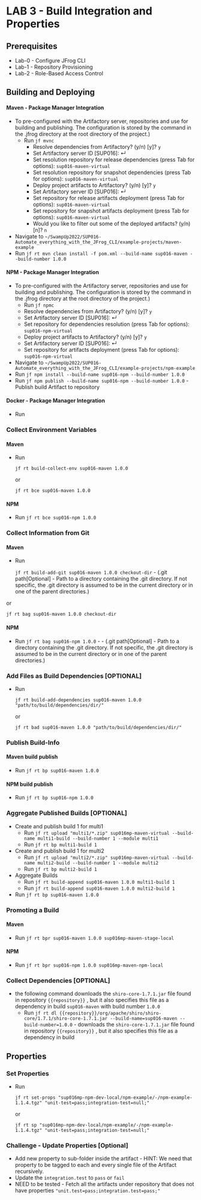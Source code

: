 # LAB 3 - Build Integration and Properties

## Prerequisites
- Lab-0 - Configure JFrog CLI
- Lab-1 - Repository Provisioning
- Lab-2 - Role-Based Access Control

## Building and Deploying
#### Maven - Package Manager Integration
- To pre-configured with the Artifactory server, repositories and use for building and publishing. The configuration is stored by the command in the .jfrog directory at the root directory of the project.) 
  - Run ``jf mvnc``
    - Resolve dependencies from Artifactory? (y/n) [y]? `y`
    - Set Artifactory server ID [SUP016]: ↵   
    - Set resolution repository for release dependencies (press Tab for options): `sup016-maven-virtual`
    - Set resolution repository for snapshot dependencies (press Tab for options): `sup016-maven-virtual`
    - Deploy project artifacts to Artifactory? (y/n) [y]? `y`  
    - Set Artifactory server ID [SUP016]: ↵
    - Set repository for release artifacts deployment (press Tab for options): `sup016-maven-virtual`
    - Set repository for snapshot artifacts deployment (press Tab for options): `sup016-maven-virtual`
    - Would you like to filter out some of the deployed artifacts? (y/n) [n]? `n`
- Navigate to ``~/SwampUp2022/SUP016-Automate_everything_with_the_JFrog_CLI/example-projects/maven-example``
- Run ``jf rt mvn clean install -f pom.xml --build-name sup016-maven --build-number 1.0.0
  ``

#### NPM - Package Manager Integration
- To pre-configured with the Artifactory server, repositories and use for building and publishing. The configuration is stored by the command in the .jfrog directory at the root directory of the project.)
  - Run ``jf npmc``
  - Resolve dependencies from Artifactory? (y/n) [y]? `y`
  - Set Artifactory server ID [SUP016]: ↵
  - Set repository for dependencies resolution (press Tab for options): `sup016-npm-virtual`
  - Deploy project artifacts to Artifactory? (y/n) [y]? `y`
  - Set Artifactory server ID [SUP016]: ↵
  - Set repository for artifacts deployment (press Tab for options): `sup016-npm-virtual`
- Navigate to ``~/SwampUp2022/SUP016-Automate_everything_with_the_JFrog_CLI/example-projects/npm-example``
- Run ``jf npm install --build-name sup016-npm --build-number 1.0.0``
- Run ``jf npm publish --build-name sup016-npm --build-number 1.0.0`` - Publish build Artifact to repository

#### Docker - Package Manager Integration
- Run

### Collect Environment Variables
#### Maven 
- Run 
  
  ``jf rt build-collect-env sup016-maven 1.0.0`` 

  or 

  ``jf rt bce sup016-maven 1.0.0``

#### NPM
- Run ``jf rt bce sup016-npm 1.0.0``

### Collect Information from Git
#### Maven
- Run 

  ``jf rt build-add-git sup016-maven 1.0.0 checkout-dir`` - (.git path[Optional] - Path to a directory containing the .git directory. If not specific, the .git directory is assumed to be in the current directory or in one of the parent directories.)

 or

 ``jf rt bag sup016-maven 1.0.0 checkout-dir``  

#### NPM
- Run ``jf rt bag sup016-npm 1.0.0``  - - (.git path[Optional] - Path to a directory containing the .git directory. If not specific, the .git directory is assumed to be in the current directory or in one of the parent directories.)

### Add Files as Build Dependencies [OPTIONAL]
- Run

  ``jf rt build-add-dependencies sup016-maven 1.0.0 "path/to/build/dependencies/dir/"``

  or

  ``jf rt bad sup016-maven 1.0.0 "path/to/build/dependencies/dir/"``

### Publish Build-Info
#### Maven build publish
- Run ``jf rt bp sup016-maven 1.0.0``

#### NPM build publish
- Run ``jf rt bp sup016-npm 1.0.0``

### Aggregate Published Builds [OPTIONAL]
- Create and publish build 1 for multi1
  - Run ``jf rt upload "multi1/*.zip" sup016mp-maven-virtual --build-name multi1-build --build-number 1 --module multi1``
  - Run ``jf rt bp multi1-build 1``
- Create and publish build 1 for multi2 
  - Run ``jf rt upload "multi2/*.zip" sup016mp-maven-virtual --build-name multi2-build --build-number 1 --module multi2``
  - Run ``jf rt bp multi2-build 1``
- Aggregate Builds
  - Run ``jf rt build-append sup016-maven 1.0.0 multi1-build 1``
  - Run ``jf rt build-append sup016-maven 1.0.0 multi2-build 1``
- Run ``jf rt bp sup016-maven 1.0.0``

### Promoting a Build
#### Maven
- Run ``jf rt bpr sup016-maven 1.0.0 sup016mp-maven-stage-local``

#### NPM
- Run ``jf rt bpr sup016-npm 1.0.0 sup016mp-maven-npm-local``


### Collect Dependencies [OPTIONAL]
- the following command downloads the ``shiro-core-1.7.1.jar`` file found in repository ``{{repository}}`` , but it also specifies this file as a dependency in build ``sup016-maven`` with build number ``1.0.0``
  - Run ``jf rt dl {{repository}}/org/apache/shiro/shiro-core/1.7.1/shiro-core-1.7.1.jar --build-name=sup016-maven --build-number=1.0.0`` - downloads the `shiro-core-1.7.1.jar` file found in repository ``{{repository}}`` , but it also specifies this file as a dependency in build


## Properties
### Set Properties 
- Run 

  ``jf rt set-props "sup016mp-npm-dev-local/npm-example/-/npm-example-1.1.4.tgz" "unit-test=pass;integration-test=null;"``

  or

  ``jf rt sp "sup016mp-npm-dev-local/npm-example/-/npm-example-1.1.4.tgz" "unit-test=pass;integration-test=null;"``


### Challenge - Update Properties [Optional]
- Add new property to sub-folder inside the artifact - HINT: We need that property to be tagged to each and every single file of the Artifact recursively. 
- Update the ``integration.test`` to ``pass`` or ``fail`` 
- NEED to be tested - Fetch all the artifacts under repository that does not have properties `"unit.test=pass;integration.test=pass;"`

